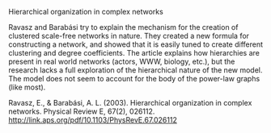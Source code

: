 Hierarchical organization in complex networks

Ravasz and Barabási try to explain the mechanism for the creation of clustered scale-free networks in nature. They created a new formula for constructing a network, and showed that it is easily tuned to create different clustering and degree coefficients. The article explains how hierarchies are present in real world networks (actors, WWW, biology, etc.), but the research lacks a full exploration of the hierarchical nature of the new model. The model does not seem to account for the body of the power-law graphs (like most).


Ravasz, E., & Barabási, A. L. (2003). Hierarchical organization in complex networks. Physical Review E, 67(2), 026112.
http://link.aps.org/pdf/10.1103/PhysRevE.67.026112
